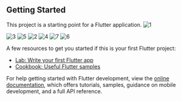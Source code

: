 
## Getting Started

This project is a starting point for a Flutter application.
![1](https://github.com/brijeshch8482/mask_Images/assets/101059187/d51afe77-4854-473e-838d-855d3473c0a8)

![3](https://github.com/brijeshch8482/mask_Images/assets/101059187/ecca66ca-5323-4a89-ba36-4a7163bc17bd)
![5](https://github.com/brijeshch8482/mask_Images/assets/101059187/cfe8e117-937d-4eb1-9d00-02faf14d3c4a)
![2](https://github.com/brijeshch8482/mask_Images/assets/101059187/50123a22-1cba-4e8a-afdb-41752cdf1bf2)
![4](https://github.com/brijeshch8482/mask_Images/assets/101059187/7b78ca35-49da-4ecb-924a-2fd81a1bdfc8)
![7](https://github.com/brijeshch8482/mask_Images/assets/101059187/a6096325-a9fe-479c-860b-da9a1ddbc524)
![6](https://github.com/brijeshch8482/mask_Images/assets/101059187/a2750466-817b-497d-8174-9e636a2b1ce1)

A few resources to get you started if this is your first Flutter project:

- [Lab: Write your first Flutter app](https://docs.flutter.dev/get-started/codelab)
- [Cookbook: Useful Flutter samples](https://docs.flutter.dev/cookbook)

For help getting started with Flutter development, view the
[online documentation](https://docs.flutter.dev/), which offers tutorials,
samples, guidance on mobile development, and a full API reference.

